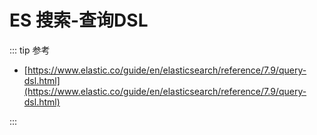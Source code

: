 # ES 搜索-查询DSL

::: tip 参考

- [https://www.elastic.co/guide/en/elasticsearch/reference/7.9/query-dsl.html](https://www.elastic.co/guide/en/elasticsearch/reference/7.9/query-dsl.html)

:::

